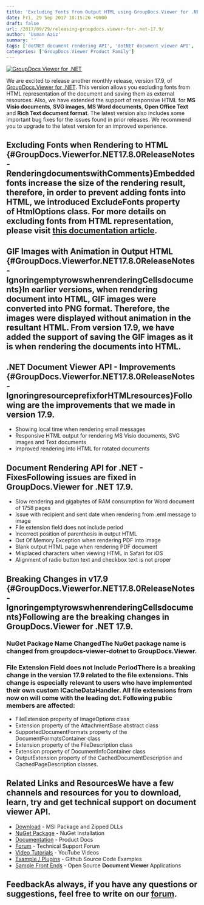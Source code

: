 ```yaml
---
title: 'Excluding Fonts from Output HTML using GroupDocs.Viewer for .NET 17.9'
date: Fri, 29 Sep 2017 18:15:26 +0000
draft: false
url: /2017/09/29/releasing-groupdocs.viewer-for-.net-17.9/
author: 'Usman Aziz'
summary: ''
tags: ['dotNET document rendering API', 'dotNET document viewer API', 'asp.net document viewer API', 'C# document viewer API', 'document viewer API for asp.net', 'GroupDocs.Viewer for .NET Releases']
categories: ['GroupDocs.Viewer Product Family']
---
```


[![GroupDocs Viewer for .NET](https://blog.groupdocs.com/wp-content/uploads/sites/4/2016/11/groupdocs-viewer-net.png)](https://www.groupdocs.com/products/viewer/net)

We are excited to release another monthly release, version 17.9, of [GroupDocs.Viewer for .NET](https://www.groupdocs.com/products/viewer/net). This version allows you excluding fonts from HTML representation of the document and saving them as external resources. Also, we have extended the support of responsive HTML for **MS Visio documents**, **SVG images**, **MS Word documents**, **Open Office Text** and **Rich Text document format**. The latest version also includes some important bug fixes for the issues found in prior releases. We recommend you to upgrade to the latest version for an improved experience.

## Excluding Fonts when Rendering to HTML {#GroupDocs.Viewerfor.NET17.8.0ReleaseNotes-RenderingdocumentswithComments}Embedded fonts increase the size of the rendering result, therefore, in order to prevent adding fonts into HTML, we introduced **ExcludeFonts** property of **HtmlOptions** class. For more details on excluding fonts from HTML representation, please visit [this documentation article](https://docs.groupdocs.com/viewer/net "GroupDocs.Viewer features").

## GIF Images with Animation in Output HTML {#GroupDocs.Viewerfor.NET17.8.0ReleaseNotes-IgnoringemptyrowswhenrenderingCellsdocuments}In earlier versions, when rendering document into HTML, GIF images were converted into PNG format. Therefore, the images were displayed without animation in the resultant HTML. From version 17.9, we have added the support of saving the GIF images as it is when rendering the documents into HTML.

## .NET Document Viewer API - Improvements {#GroupDocs.Viewerfor.NET17.8.0ReleaseNotes-IgnoringresourceprefixforHTMLresources}Following are the improvements that we made in version 17.9.

*   Showing local time when rendering email messages
*   Responsive HTML output for rendering MS Visio documents, SVG images and Text documents
*   Improved rendering into HTML for rotated documents

## Document Rendering API for .NET - FixesFollowing issues are fixed in GroupDocs.Viewer for .NET 17.9.

*   Slow rendering and gigabytes of RAM consumption for Word document of 1758 pages
*   Issue with recipient and sent date when rendering from .eml message to image
*   File extension field does not include period
*   Incorrect position of parenthesis in output HTML
*   Out Of Memory Exception when rendering PDF into image
*   Blank output HTML page when rendering PDF document
*   Misplaced characters when viewing HTML in Safari for iOS
*   Alignment of radio button text and checkbox text is not proper

## Breaking Changes in v17.9 {#GroupDocs.Viewerfor.NET17.8.0ReleaseNotes-IgnoringemptyrowswhenrenderingCellsdocuments}Following are the breaking changes in GroupDocs.Viewer for .NET 17.9.

### **NuGet Package Name Changed**The NuGet package name is changed from **groupdocs-viewer-dotnet** to **GroupDocs.Viewer**.

### **File Extension Field does not Include Period**There is a breaking change in the version 17.9 related to the file extensions. This change is especially relevant to users who have implemented their own custom ICacheDataHandler. All file extensions from now on will come with the leading dot. Following public members are affected:

*   FileExtension property of ImageOptions class
*   Extension property of the AttachmentBase abstract class
*   SupportedDocumentFormats property of the DocumentFormatsContainer class
*   Extension property of the FileDescription class
*   Extension property of DocumentInfoContainer class
*   OutputExtension property of the CachedDocumentDescription and CachedPageDescription classes.

## Related Links and ResourcesWe have a few channels and resources for you to download, learn, try and get technical support on **document viewer API**.

*   [Download](http://downloads.groupdocs.com/viewer/net "Download API") - MSI Package and Zipped DLLs
*   [NuGet Package](https://www.nuget.org/packages/GroupDocs.Viewer/ "Install from NuGet Package") - NuGet Installation
*   [Documentation](https://docs.groupdocs.com/viewer/net "Document Viewer API Documentation ") - Product Docs
*   [Forum](https://forum.groupdocs.com/c/viewer "Technical Support Forum") - Technical Support Forum
*   [Video Tutorials](https://www.youtube.com/channel/UCgO8dwgI5KAsQCVegviVXYA/playlists "GroupDocs.Viewer video tutorials") - YouTube Videos
*   [Example / Plugins](https://github.com/groupdocs-viewer/GroupDocs.Viewer-for-.NET "download example project and front ends") - Github Source Code Examples
*   [Sample Front Ends](https://github.com/groupdocs-viewer/ "Open Source Document Viewer Applications") - Open Source **Document Viewer** Applications

## FeedbackAs always, if you have any questions or suggestions, feel free to write on our [forum](https://forum.groupdocs.com/c/viewer "Technical Support Forum").





